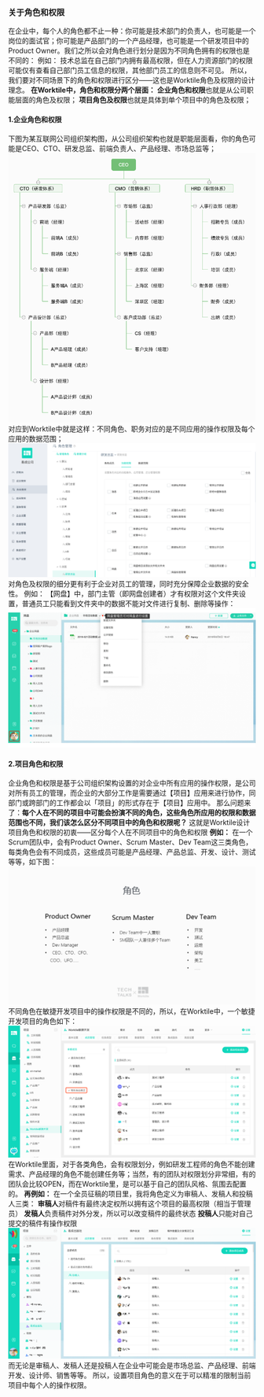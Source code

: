 ### 关于角色和权限
在企业中，每个人的角色都不止一种：你可能是技术部门的负责人，也可能是一个岗位的面试官；你可能是产品部门的一个产品经理，也可能是一个研发项目中的Product Owner。我们之所以会对角色进行划分是因为不同角色拥有的权限也是不同的：
例如：
技术总监在自己部门内拥有最高权限，但在人力资源部门的权限可能仅有查看自己部门员工信息的权限，其他部门员工的信息则不可见。
所以，我们要对不同场景下的角色和权限进行区分——这也是Worktile角色及权限的设计理念。
**在Worktile中，角色和权限分两个层面：**
**企业角色和权限**也就是从公司职能层面的角色及权限；
**项目角色及权限**也就是具体到单个项目中的角色及权限；
#### 1.企业角色和权限
下图为某互联网公司组织架构图，从公司组织架构也就是职能层面看，你的角色可能是CEO、CTO、研发总监、前端负责人、产品经理、市场总监等；
![](/assets/CEO.png)
对应到Worktile中就是这样：不同角色、职务对应的是不同应用的操作权限及每个应用的数据范围；
![](/assets/1-37.png)
对角色及权限的细分更有利于企业对员工的管理，同时充分保障企业数据的安全性。
例如：
【网盘】中，部门主管（即网盘创建者）才有权限对这个文件夹设置，普通员工只能看到文件夹中的数据不能对文件进行复制、删除等操作：
![](/assets/角色&权限.gif)
#### 2.项目角色和权限
企业角色和权限是基于公司组织架构设置的对企业中所有应用的操作权限，是公司对所有员工的管理，而企业的大部分工作是需要通过【项目】应用来进行协作，同部门或跨部门的工作都会以「项目」的形式存在于【项目】应用中。
那么问题来了：**每个人在不同的项目中可能会扮演不同的角色，这些角色所应用的权限和数据范围也不同，我们该怎么区分不同项目中的角色和权限呢？**
这就是Worktile设计项目角色和权限的初衷——区分每个人在不同项目中的角色和权限
**例如：**
在一个Scrum团队中，会有Product Owner、Scrum Master、Dev Team这三类角色，每类角色会有不同成员，这些成员可能是产品经理、产品总监、开发、设计、测试等等，如下图：
![](/assets/1-38.png)
不同角色在敏捷开发项目中的操作权限是不同的，所以，在Worktile中，一个敏捷开发项目的角色如下：
![](/assets/1-39.png)
在Worktile里面，对于各类角色，会有权限划分，例如研发工程师的角色不能创建需求、产品经理的角色不能创建任务等；当然，有的团队对权限划分非常细，有的团队会比较OPEN，而在Worktile里，是可以基于自己的团队风格、氛围去配置的。
**再例如：**
在一个全员征稿的项目里，我将角色定义为审稿人、发稿人和投稿人三类：
**审稿人**对稿件有最终决定权所以拥有这个项目的最高权限（相当于管理员）
**发稿人**负责稿件对外分发，所以可以改变稿件的最终状态
**投稿人**只能对自己提交的稿件有操作权限
![](/assets/1-40.png)
而无论是审稿人、发稿人还是投稿人在企业中可能会是市场总监、产品经理、前端开发、设计师、销售等等。
所以，设置项目角色的意义在于可以精准的限制当前项目中每个人的操作权限。

